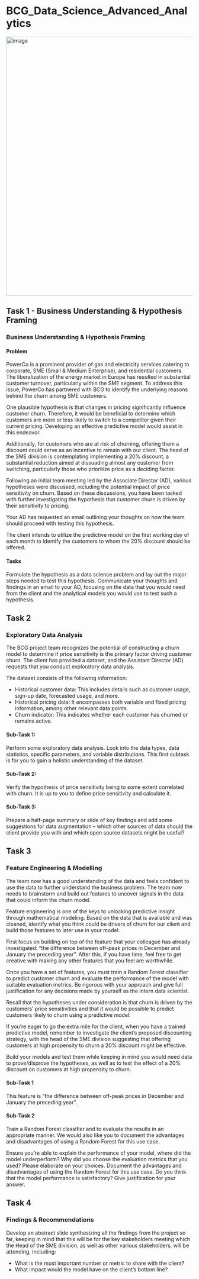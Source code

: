 # BCG_Data_Science_Advanced_Analytics

<img width="700" alt="image" src="https://github.com/DDDDNNNNNThanh/BCG_Data_Science_Advanced_Analytics/assets/110702728/8e99a8f6-c6aa-4ce6-8f9c-f12fe3f4d4c1">

## Task 1 - Business Understanding & Hypothesis Framing

### Business Understanding & Hypothesis Framing

#### Problem
PowerCo is a prominent provider of gas and electricity services catering to corporate, SME (Small & Medium Enterprise), and residential customers. The liberalization of the energy market in Europe has resulted in substantial customer turnover, particularly within the SME segment. To address this issue, PowerCo has partnered with BCG to identify the underlying reasons behind the churn among SME customers.

One plausible hypothesis is that changes in pricing significantly influence customer churn. Therefore, it would be beneficial to determine which customers are more or less likely to switch to a competitor given their current pricing. Developing an effective predictive model would assist in this endeavor.

Additionally, for customers who are at risk of churning, offering them a discount could serve as an incentive to remain with our client. The head of the SME division is contemplating implementing a 20% discount, a substantial reduction aimed at dissuading almost any customer from switching, particularly those who prioritize price as a deciding factor.

Following an initial team meeting led by the Associate Director (AD), various hypotheses were discussed, including the potential impact of price sensitivity on churn. Based on these discussions, you have been tasked with further investigating the hypothesis that customer churn is driven by their sensitivity to pricing.

Your AD has requested an email outlining your thoughts on how the team should proceed with testing this hypothesis.

The client intends to utilize the predictive model on the first working day of each month to identify the customers to whom the 20% discount should be offered.

#### Tasks
Formulate the hypothesis as a data science problem and lay out the major steps needed to test this hypothesis. Communicate your thoughts and findings in an email to your AD, focusing on the data that you would need from the client and the analytical models you would use to test such a hypothesis.

## Task 2 

### Exploratory Data Analysis
The BCG project team recognizes the potential of constructing a churn model to determine if price sensitivity is the primary factor driving customer churn. The client has provided a dataset, and the Assistant Director (AD) requests that you conduct exploratory data analysis.

The dataset consists of the following information:
* Historical customer data: This includes details such as customer usage, sign-up date, forecasted usage, and more.
* Historical pricing data: It encompasses both variable and fixed pricing information, among other relevant data points.
* Churn indicator: This indicates whether each customer has churned or remains active.
  
#### Sub-Task 1:

Perform some exploratory data analysis. Look into the data types, data statistics, specific parameters, and variable distributions. This first subtask is for you to gain a holistic understanding of the dataset.

#### Sub-Task 2:

Verify the hypothesis of price sensitivity being to some extent correlated with churn. It is up to you to define price sensitivity and calculate it.

#### Sub-Task 3:

Prepare a half-page summary or slide of key findings and add some suggestions for data augmentation – which other sources of data should the client provide you with and which open source datasets might be useful?

## Task 3 

### Feature Engineering & Modelling

The team now has a good understanding of the data and feels confident to use the data to further understand the business problem. The team now needs to brainstorm and build out features to uncover signals in the data that could inform the churn model.

Feature engineering is one of the keys to unlocking predictive insight through mathematical modeling. Based on the data that is available and was cleaned, identify what you think could be drivers of churn for our client and build those features to later use in your model.

First focus on building on top of the feature that your colleague has already investigated: “the difference between off-peak prices in December and January the preceding year”. After this, if you have time, feel free to get creative with making any other features that you feel are worthwhile.

Once you have a set of features, you must train a Random Forest classifier to predict customer churn and evaluate the performance of the model with suitable evaluation metrics. Be rigorous with your approach and give full justification for any decisions made by yourself as the intern data scientist.

Recall that the hypotheses under consideration is that churn is driven by the customers’ price sensitivities and that it would be possible to predict customers likely to churn using a predictive model.

If you’re eager to go the extra mile for the client, when you have a trained predictive model, remember to investigate the client’s proposed discounting strategy, with the head of the SME division suggesting that offering customers at high propensity to churn a 20% discount might be effective.

Build your models and test them while keeping in mind you would need data to prove/disprove the hypotheses, as well as to test the effect of a 20% discount on customers at high propensity to churn.

#### Sub-Task 1

This feature is “the difference between off-peak prices in December and January the preceding year”.

#### Sub-Task 2

Train a Random Forest classifier and to evaluate the results in an appropriate manner. We would also like you to document the advantages and disadvantages of using a Random Forest for this use case.

Ensure you’re able to explain the performance of your model, where did the model underperform? Why did you choose the evaluation metrics that you used? Please elaborate on your choices. Document the advantages and disadvantages of using the Random Forest for this use case. Do you think that the model performance is satisfactory? Give justification for your answer.

## Task 4 

### Findings & Recommendations

Develop an abstract slide synthesizing all the findings from the project so far, keeping in mind that this will be for the key stakeholders meeting which the Head of the SME division, as well as other various stakeholders, will be attending, including:

* What is the most important number or metric to share with the client?
* What impact would the model have on the client’s bottom line?


